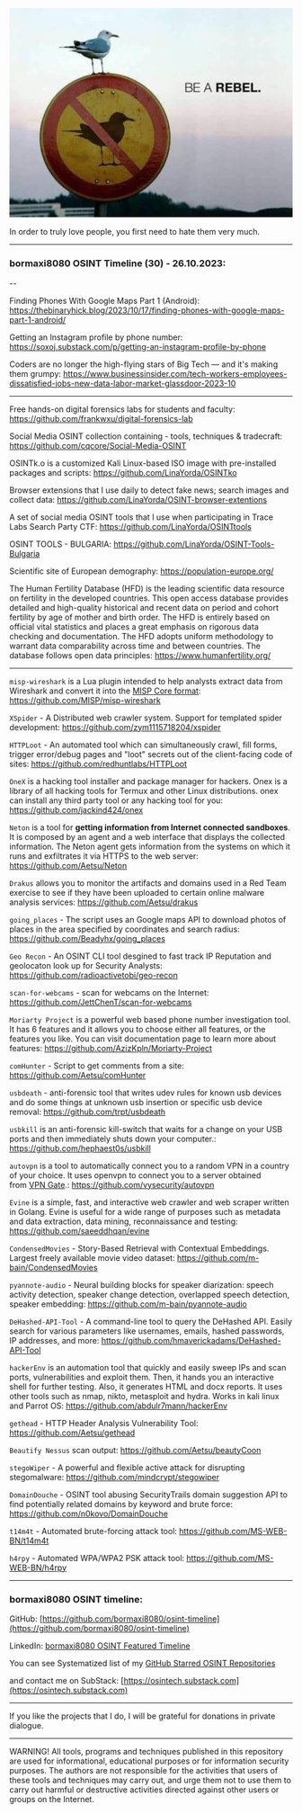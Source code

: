 ![alt text](img/30.jpg)


In order to truly love people, you first need to hate them very much.

----
### bormaxi8080 OSINT Timeline (30) - 26.10.2023:

--

Finding Phones With Google Maps Part 1 (Android): https://thebinaryhick.blog/2023/10/17/finding-phones-with-google-maps-part-1-android/

Getting an Instagram profile by phone number: https://soxoj.substack.com/p/getting-an-instagram-profile-by-phone

Coders are no longer the high-flying stars of Big Tech — and it's making them grumpy: https://www.businessinsider.com/tech-workers-employees-dissatisfied-jobs-new-data-labor-market-glassdoor-2023-10

----

Free hands-on digital forensics labs for students and faculty: https://github.com/frankwxu/digital-forensics-lab

Social Media OSINT collection containing - tools, techniques & tradecraft: https://github.com/cqcore/Social-Media-OSINT

OSINTk.o is a customized Kali Linux-based ISO image with pre-installed packages and scripts: https://github.com/LinaYorda/OSINTko

Browser extensions that I use daily to detect fake news; search images and collect data: https://github.com/LinaYorda/OSINT-browser-extentions

A set of social media OSINT tools that I use when participating in Trace Labs Search Party CTF: https://github.com/LinaYorda/OSINTtools

OSINT TOOLS - BULGARIA: https://github.com/LinaYorda/OSINT-Tools-Bulgaria

Scientific site of European demography: https://population-europe.org/ 

The Human Fertility Database (HFD) is the leading scientific data resource on fertility in the developed countries. This open access database provides detailed and high-quality historical and recent data on period and cohort fertility by age of mother and birth order. The HFD is entirely based on official vital statistics and places a great emphasis on rigorous data checking and documentation. The HFD adopts uniform methodology to warrant data comparability across time and between countries. The database follows open data principles: https://www.humanfertility.org/

----

```misp-wireshark``` is a Lua plugin intended to help analysts extract data from Wireshark and convert it into the [MISP Core format](https://www.misp-project.org/datamodels/): https://github.com/MISP/misp-wireshark

```XSpider``` - A Distributed web crawler system. Support for templated spider development: https://github.com/zym1115718204/xspider

```HTTPLoot``` - An automated tool which can simultaneously crawl, fill forms, trigger error/debug pages and "loot" secrets out of the client-facing code of sites: https://github.com/redhuntlabs/HTTPLoot

```OneX``` is a hacking tool installer and package manager for hackers. Onex is a library of all hacking tools for Termux and other Linux distributions. onex can install any third party tool or any hacking tool for you: https://github.com/jackind424/onex

```Neton``` is a tool for **getting information from Internet connected sandboxes**. It is composed by an agent and a web interface that displays the collected information. The Neton agent gets information from the systems on which it runs and exfiltrates it via HTTPS to the web server: https://github.com/Aetsu/Neton

```Drakus``` allows you to monitor the artifacts and domains used in a Red Team exercise to see if they have been uploaded to certain online malware analysis services: https://github.com/Aetsu/drakus

```going_places``` - The script uses an Google maps API to download photos of places in the area specified by coordinates and search radius: https://github.com/Beadyhx/going_places

```Geo Recon``` - An OSINT CLI tool desgined to fast track IP Reputation and geolocaton look up for Security Analysts: https://github.com/radioactivetobi/geo-recon

```scan-for-webcams``` - scan for webcams on the Internet: https://github.com/JettChenT/scan-for-webcams

```Moriarty Project``` is a powerful web based phone number investigation tool. It has 6 features and it allows you to choose either all features, or the features you like. You can visit documentation page to learn more about features: https://github.com/AzizKpln/Moriarty-Project

```comHunter``` - Script to get comments from a site: https://github.com/Aetsu/comHunter

```usbdeath``` - anti-forensic tool that writes udev rules for known usb devices and do some things at unknown usb insertion or specific usb device removal: https://github.com/trpt/usbdeath

```usbkill``` is an anti-forensic kill-switch that waits for a change on your USB ports and then immediately shuts down your computer.: https://github.com/hephaest0s/usbkill

```autovpn``` is a tool to automatically connect you to a random VPN in a country of your choice. It uses openvpn to connect you to a server obtained from [VPN Gate](http://www.vpngate.net/en/).: https://github.com/vysecurity/autovpn

```Evine``` is a simple, fast, and interactive web crawler and web scraper written in Golang. Evine is useful for a wide range of purposes such as metadata and data extraction, data mining, reconnaissance and testing: https://github.com/saeeddhqan/evine

```CondensedMovies``` - Story-Based Retrieval with Contextual Embeddings. Largest freely available movie video dataset: https://github.com/m-bain/CondensedMovies

```pyannote-audio``` - Neural building blocks for speaker diarization: speech activity detection, speaker change detection, overlapped speech detection, speaker embedding: https://github.com/m-bain/pyannote-audio

```DeHashed-API-Tool``` - A command-line tool to query the DeHashed API. Easily search for various parameters like usernames, emails, hashed passwords, IP addresses, and more: https://github.com/hmaverickadams/DeHashed-API-Tool

```hackerEnv``` is an automation tool that quickly and easily sweep IPs and scan ports, vulnerabilities and exploit them. Then, it hands you an interactive shell for further testing. Also, it generates HTML and docx reports. It uses other tools such as nmap, nikto, metasploit and hydra. Works in kali linux and Parrot OS: https://github.com/abdulr7mann/hackerEnv

```gethead``` - HTTP Header Analysis Vulnerability Tool: https://github.com/Aetsu/gethead

```Beautify Nessus``` scan output: https://github.com/Aetsu/beautyCoon

```stegoWiper``` - A powerful and flexible active attack for disrupting stegomalware: https://github.com/mindcrypt/stegowiper

```DomainDouche``` - OSINT tool abusing SecurityTrails domain suggestion API to find potentially related domains by keyword and brute force: https://github.com/n0kovo/DomainDouche

```t14m4t``` - Automated brute-forcing attack tool: https://github.com/MS-WEB-BN/t14m4t

```h4rpy``` - Automated WPA/WPA2 PSK attack tool: https://github.com/MS-WEB-BN/h4rpy

----
### bormaxi8080 OSINT timeline:

GitHub: [https://github.com/bormaxi8080/osint-timeline](https://github.com/bormaxi8080/osint-timeline)

LinkedIn: [bormaxi8080 OSINT Featured Timeline](https://www.linkedin.com/in/osintech/details/featured/)

You can see Systematized list of my [GitHub Starred OSINT Repositories](https://github.com/bormaxi8080/osint-repos-list)

and contact me on SubStack: [https://osintech.substack.com](https://osintech.substack.com)

----

If you like the projects that I do, I will be grateful for donations in private dialogue.

----

WARNING! All tools, programs and techniques published in this repository are used for informational, educational purposes or for information security purposes. The authors are not responsible for the activities that users of these tools and techniques may carry out, and urge them not to use them to carry out harmful or destructive activities directed against other users or groups on the Internet.